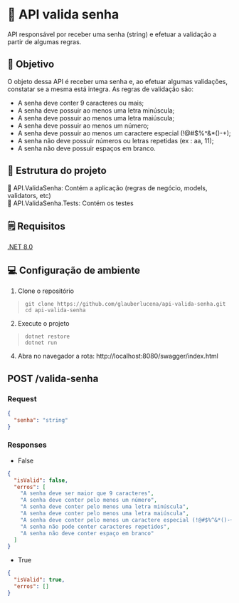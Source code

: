 # :key: API valida senha
API responsável por receber uma senha (string) e efetuar a validação a partir de algumas regras.

## :pushpin: Objetivo
O objeto dessa API é receber uma senha e, ao efetuar algumas validações, constatar se a mesma está integra.
As regras de validação são:

 - A senha deve conter 9 caracteres ou mais;
 - A senha deve possuir ao menos uma letra minúscula;
 - A senha deve possuir ao menos uma letra maiúscula;
 - A senha deve possuir ao menos um número;
 - A senha deve possuir ao menos um caractere especial (!@#$%^&*()-+);
 - A senha não deve possuir números ou letras repetidas (ex : aa, 11);
 - A senha não deve possuir espaços em branco.

## :open_file_folder: Estrutura do projeto

:file_folder: API.ValidaSenha: Contém a aplicação (regras de negócio, models, validators, etc)  
:file_folder: API.ValidaSenha.Tests: Contém os testes


## :spiral_notepad: Requisitos

[.NET 8.0](https://dotnet.microsoft.com/en-us/download/dotnet/8.0)


## :computer: Configuração de ambiente

1. Clone o repositório
>     git clone https://github.com/glauberlucena/api-valida-senha.git
>     cd api-valida-senha

2. Execute o projeto
>     dotnet restore
>     dotnet run

4. Abra no navegador a rota: http://localhost:8080/swagger/index.html

## POST /valida-senha
### Request
```json
{
  "senha": "string"
}
```
### Responses
- False
```json
{
  "isValid": false,
  "erros": [
    "A senha deve ser maior que 9 caracteres",
    "A senha deve conter pelo menos um número",
    "A senha deve conter pelo menos uma letra minúscula",
    "A senha deve conter pelo menos uma letra maiúscula",
    "A senha deve conter pelo menos um caractere especial (!@#$%^&*()-+)",
    "A senha não pode conter caracteres repetidos",
    "A senha não deve conter espaço em branco"
  ]
}
```
- True
```json
{
  "isValid": true,
  "erros": []
}
```
